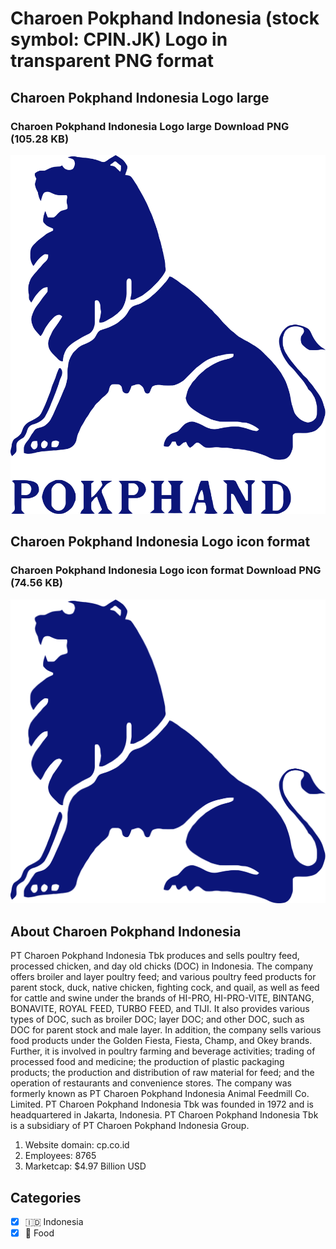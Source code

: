 # Charoen Pokphand Indonesia (stock symbol: CPIN.JK) Logo in transparent PNG format

## Charoen Pokphand Indonesia Logo large

### Charoen Pokphand Indonesia Logo large Download PNG (105.28 KB)

![Charoen Pokphand Indonesia Logo large Download PNG (105.28 KB)](/img/orig/CPIN.JK_BIG-222f07df.png)

## Charoen Pokphand Indonesia Logo icon format

### Charoen Pokphand Indonesia Logo icon format Download PNG (74.56 KB)

![Charoen Pokphand Indonesia Logo icon format Download PNG (74.56 KB)](/img/orig/CPIN.JK-e96103bd.png)

## About Charoen Pokphand Indonesia

PT Charoen Pokphand Indonesia Tbk produces and sells poultry feed, processed chicken, and day old chicks (DOC) in Indonesia. The company offers broiler and layer poultry feed; and various poultry feed products for parent stock, duck, native chicken, fighting cock, and quail, as well as feed for cattle and swine under the brands of HI-PRO, HI-PRO-VITE, BINTANG, BONAVITE, ROYAL FEED, TURBO FEED, and TIJI. It also provides various types of DOC, such as broiler DOC; layer DOC; and other DOC, such as DOC for parent stock and male layer. In addition, the company sells various food products under the Golden Fiesta, Fiesta, Champ, and Okey brands. Further, it is involved in poultry farming and beverage activities; trading of processed food and medicine; the production of plastic packaging products; the production and distribution of raw material for feed; and the operation of restaurants and convenience stores. The company was formerly known as PT Charoen Pokphand Indonesia Animal Feedmill Co. Limited. PT Charoen Pokphand Indonesia Tbk was founded in 1972 and is headquartered in Jakarta, Indonesia. PT Charoen Pokphand Indonesia Tbk is a subsidiary of PT Charoen Pokphand Indonesia Group.

1. Website domain: cp.co.id
2. Employees: 8765
3. Marketcap: $4.97 Billion USD


## Categories
- [x] 🇮🇩 Indonesia
- [x] 🍴 Food

